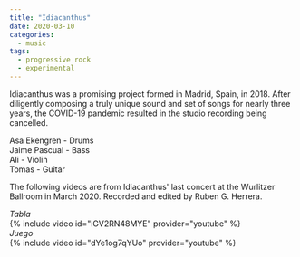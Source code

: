 ```yaml
---
title: "Idiacanthus"
date: 2020-03-10
categories:
  - music
tags:
  - progressive rock
  - experimental
---
```

Idiacanthus was a promising project formed in Madrid, Spain, in 2018. After diligently composing a truly unique sound and set of songs for nearly three years, the COVID-19 pandemic resulted in the studio recording being cancelled.

Asa Ekengren - Drums  
Jaime Pascual - Bass  
Ali - Violin  
Tomas - Guitar  

The following videos are from Idiacanthus' last concert at the Wurlitzer Ballroom in March 2020. Recorded and edited by Ruben G. Herrera. 

*Tabla*  
{% include video id="lGV2RN48MYE" provider="youtube" %}  
*Juego*  
{% include video id="dYe1og7qYUo" provider="youtube" %}
